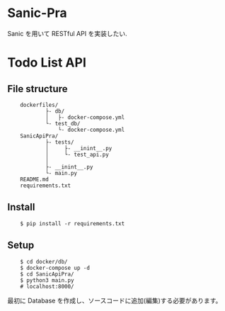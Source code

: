 # Sanic-Pra

Sanic を用いて RESTful API を実装したい.<br>

# Todo List API

## File structure

```
    dockerfiles/
            ├- db/
            │   ├- docker-compose.yml
            └- test_db/
                └- docker-compose.yml
    SanicApiPra/
            ├- tests/
            │     ├- __inint__.py
            │     └- test_api.py
            │
            ├- __inint__.py
            └- main.py
    README.md
    requirements.txt
```

## Install

```shell
    $ pip install -r requirements.txt
```

## Setup

```shell
    $ cd docker/db/
    $ docker-compose up -d
    $ cd SanicApiPra/
    $ python3 main.py
    # localhost:8000/
```

<!-- First ,you need to create new database and change the dbname in the source code. -->

最初に Database を作成し、ソースコードに追加(編集)する必要があります。
